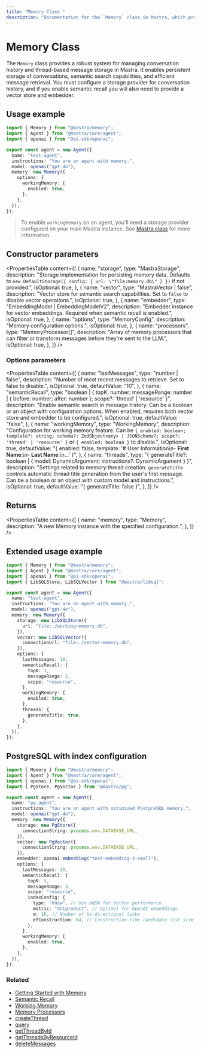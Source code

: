 ```yaml
---
title: "Memory Class "
description: "Documentation for the `Memory` class in Mastra, which provides a robust system for managing conversation history and thread-based message storage."
---
```


# Memory Class

The `Memory` class provides a robust system for managing conversation history and thread-based message storage in Mastra. It enables persistent storage of conversations, semantic search capabilities, and efficient message retrieval. You must configure a storage provider for conversation history, and if you enable semantic recall you will also need to provide a vector store and embedder.

## Usage example

```typescript filename="src/mastra/agents/test-agent.ts" showLineNumbers copy
import { Memory } from "@mastra/memory";
import { Agent } from "@mastra/core/agent";
import { openai } from "@ai-sdk/openai";

export const agent = new Agent({
  name: "test-agent",
  instructions: "You are an agent with memory.",
  model: openai("gpt-4o"),
  memory: new Memory({
    options: {
      workingMemory: {
        enabled: true,
      },
    },
  }),
});
```

> To enable `workingMemory` on an agent, you’ll need a storage provider configured on your main Mastra instance. See [Mastra class](../core/mastra-class) for more information.

## Constructor parameters

<PropertiesTable
content={[
{
name: "storage",
type: "MastraStorage",
description: "Storage implementation for persisting memory data. Defaults to `new DefaultStorage({ config: { url: \"file:memory.db\" } })` if not provided.",
isOptional: true,
},
{
name: "vector",
type: "MastraVector | false",
description: "Vector store for semantic search capabilities. Set to `false` to disable vector operations.",
isOptional: true,
},
{
name: "embedder",
type: "EmbeddingModel<string> | EmbeddingModelV2<string>",
description: "Embedder instance for vector embeddings. Required when semantic recall is enabled.",
isOptional: true,
},
{
name: "options",
type: "MemoryConfig",
description: "Memory configuration options.",
isOptional: true,
},
{
name: "processors",
type: "MemoryProcessor[]",
description: "Array of memory processors that can filter or transform messages before they're sent to the LLM.",
isOptional: true,
},
]}
/>

### Options parameters

<PropertiesTable
content={[
{
name: "lastMessages",
type: "number | false",
description: "Number of most recent messages to retrieve. Set to false to disable.",
isOptional: true,
defaultValue: "10",
},
{
name: "semanticRecall",
type: "boolean | { topK: number; messageRange: number | { before: number; after: number }; scope?: 'thread' | 'resource' }",
description: "Enable semantic search in message history. Can be a boolean or an object with configuration options. When enabled, requires both vector store and embedder to be configured.",
isOptional: true,
defaultValue: "false",
},
{
name: "workingMemory",
type: "WorkingMemory",
description: "Configuration for working memory feature. Can be `{ enabled: boolean; template?: string; schema?: ZodObject<any> | JSONSchema7; scope?: 'thread' | 'resource' }` or `{ enabled: boolean }` to disable.",
isOptional: true,
defaultValue: "{ enabled: false, template: '# User Information\\n- **First Name**:\\n- **Last Name**:\\n...' }",
},
{
name: "threads",
type: "{ generateTitle?: boolean | { model: DynamicArgument<MastraLanguageModel>; instructions?: DynamicArgument<string> } }",
description: "Settings related to memory thread creation. `generateTitle` controls automatic thread title generation from the user's first message. Can be a boolean or an object with custom model and instructions.",
isOptional: true,
defaultValue: "{ generateTitle: false }",
},
]}
/>

## Returns

<PropertiesTable
content={[
{
name: "memory",
type: "Memory",
description: "A new Memory instance with the specified configuration.",
},
]}
/>

## Extended usage example

```typescript filename="src/mastra/agents/test-agent.ts" showLineNumbers copy
import { Memory } from "@mastra/memory";
import { Agent } from "@mastra/core/agent";
import { openai } from "@ai-sdk/openai";
import { LibSQLStore, LibSQLVector } from "@mastra/libsql";

export const agent = new Agent({
  name: "test-agent",
  instructions: "You are an agent with memory.",
  model: openai("gpt-4o"),
  memory: new Memory({
    storage: new LibSQLStore({
      url: "file:./working-memory.db",
    }),
    vector: new LibSQLVector({
      connectionUrl: "file:./vector-memory.db",
    }),
    options: {
      lastMessages: 10,
      semanticRecall: {
        topK: 3,
        messageRange: 2,
        scope: "resource",
      },
      workingMemory: {
        enabled: true,
      },
      threads: {
        generateTitle: true,
      },
    },
  }),
});
```

## PostgreSQL with index configuration

```typescript filename="src/mastra/agents/pg-agent.ts" showLineNumbers copy
import { Memory } from "@mastra/memory";
import { Agent } from "@mastra/core/agent";
import { openai } from "@ai-sdk/openai";
import { PgStore, PgVector } from "@mastra/pg";

export const agent = new Agent({
  name: "pg-agent",
  instructions: "You are an agent with optimized PostgreSQL memory.",
  model: openai("gpt-4o"),
  memory: new Memory({
    storage: new PgStore({
      connectionString: process.env.DATABASE_URL,
    }),
    vector: new PgVector({
      connectionString: process.env.DATABASE_URL,
    }),
    embedder: openai.embedding("text-embedding-3-small"),
    options: {
      lastMessages: 20,
      semanticRecall: {
        topK: 5,
        messageRange: 3,
        scope: "resource",
        indexConfig: {
          type: "hnsw", // Use HNSW for better performance
          metric: "dotproduct", // Optimal for OpenAI embeddings
          m: 16, // Number of bi-directional links
          efConstruction: 64, // Construction-time candidate list size
        },
      },
      workingMemory: {
        enabled: true,
      },
    },
  }),
});
```

### Related

- [Getting Started with Memory](/docs/memory/overview)
- [Semantic Recall](/docs/memory/semantic-recall)
- [Working Memory](/docs/memory/working-memory)
- [Memory Processors](/docs/memory/memory-processors)
- [createThread](/docs/reference/memory/createThread)
- [query](/docs/reference/memory/query)
- [getThreadById](/docs/reference/memory/getThreadById)
- [getThreadsByResourceId](/docs/reference/memory/getThreadsByResourceId)
- [deleteMessages](/docs/reference/memory/deleteMessages)
